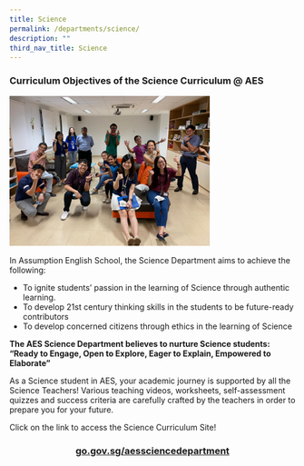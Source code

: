 ```yaml
---
title: Science
permalink: /departments/science/
description: ""
third_nav_title: Science
---
```

### Curriculum Objectives of the Science Curriculum @ AES


<style>  
img {  
  display: block;  
  margin-left: auto;  
  margin-right: auto;  
}  
</style>  
<body><img src="/images/Science%20Department.jpeg" alt="Science" style="width:70%;">  
  
</body>

In Assumption English School, the Science Department aims to achieve the following:  

*   To ignite students’ passion in the learning of Science through authentic learning.
*   To develop 21st century thinking skills in the students to be future-ready contributors
*   To develop concerned citizens through ethics in the learning of Science

  

**The AES Science Department believes to nurture Science students:** <br>
**“Ready to Engage, Open to Explore, Eager to Explain, Empowered to Elaborate”**

  

As a Science student in AES, your academic journey is supported by all the Science Teachers! Various teaching videos, worksheets, self-assessment quizzes and success criteria are carefully crafted by the teachers in order to prepare you for your future.

  

Click on the link to access the Science Curriculum Site!

<h3 style="text-align:center;"><a href="http://go.gov.sg/aessciencedepartment">go.gov.sg/aessciencedepartment</a></h3>

